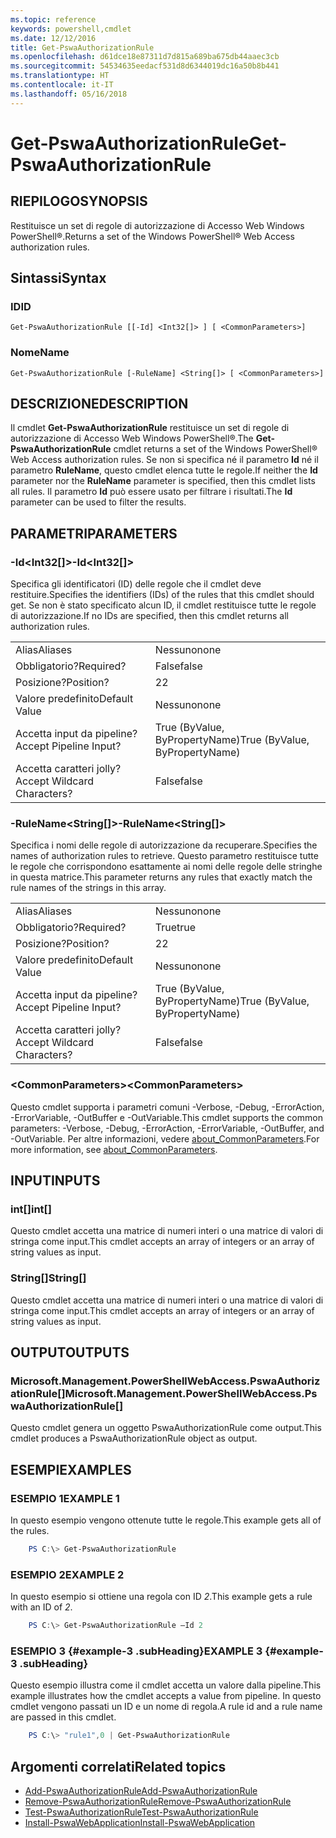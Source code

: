 ```yaml
---
ms.topic: reference
keywords: powershell,cmdlet
ms.date: 12/12/2016
title: Get-PswaAuthorizationRule
ms.openlocfilehash: d61dce18e87311d7d815a689ba675db44aaec3cb
ms.sourcegitcommit: 54534635eedacf531d8d6344019dc16a50b8b441
ms.translationtype: HT
ms.contentlocale: it-IT
ms.lasthandoff: 05/16/2018
---
```

# <a name="get-pswaauthorizationrule"></a><span data-ttu-id="3a0ef-103">Get-PswaAuthorizationRule</span><span class="sxs-lookup"><span data-stu-id="3a0ef-103">Get-PswaAuthorizationRule</span></span>

## <a name="synopsis"></a><span data-ttu-id="3a0ef-104">RIEPILOGO</span><span class="sxs-lookup"><span data-stu-id="3a0ef-104">SYNOPSIS</span></span>

<span data-ttu-id="3a0ef-105">Restituisce un set di regole di autorizzazione di Accesso Web Windows PowerShell®.</span><span class="sxs-lookup"><span data-stu-id="3a0ef-105">Returns a set of the Windows PowerShell® Web Access authorization rules.</span></span>

## <a name="syntax"></a><span data-ttu-id="3a0ef-106">Sintassi</span><span class="sxs-lookup"><span data-stu-id="3a0ef-106">Syntax</span></span>

### <a name="id"></a><span data-ttu-id="3a0ef-107">ID</span><span class="sxs-lookup"><span data-stu-id="3a0ef-107">ID</span></span>
```
Get-PswaAuthorizationRule [[-Id] <Int32[]> ] [ <CommonParameters>]
```

### <a name="name"></a><span data-ttu-id="3a0ef-108">Nome</span><span class="sxs-lookup"><span data-stu-id="3a0ef-108">Name</span></span>
```
Get-PswaAuthorizationRule [-RuleName] <String[]> [ <CommonParameters>]
```

## <a name="description"></a><span data-ttu-id="3a0ef-109">DESCRIZIONE</span><span class="sxs-lookup"><span data-stu-id="3a0ef-109">DESCRIPTION</span></span>

<span data-ttu-id="3a0ef-110">Il cmdlet **Get-PswaAuthorizationRule** restituisce un set di regole di autorizzazione di Accesso Web Windows PowerShell®.</span><span class="sxs-lookup"><span data-stu-id="3a0ef-110">The **Get-PswaAuthorizationRule** cmdlet returns a set of the Windows PowerShell® Web Access authorization rules.</span></span>
<span data-ttu-id="3a0ef-111">Se non si specifica né il parametro **Id** né il parametro **RuleName**, questo cmdlet elenca tutte le regole.</span><span class="sxs-lookup"><span data-stu-id="3a0ef-111">If neither the **Id** parameter nor the **RuleName** parameter is specified, then this cmdlet lists all rules.</span></span> <span data-ttu-id="3a0ef-112">Il parametro **Id** può essere usato per filtrare i risultati.</span><span class="sxs-lookup"><span data-stu-id="3a0ef-112">The **Id** parameter can be used to filter the results.</span></span>

## <a name="parameters"></a><span data-ttu-id="3a0ef-113">PARAMETRI</span><span class="sxs-lookup"><span data-stu-id="3a0ef-113">PARAMETERS</span></span>

### <a name="-idltint32gt"></a><span data-ttu-id="3a0ef-114">-Id&lt;Int32\[\]&gt;</span><span class="sxs-lookup"><span data-stu-id="3a0ef-114">-Id&lt;Int32\[\]&gt;</span></span>

<span data-ttu-id="3a0ef-115">Specifica gli identificatori (ID) delle regole che il cmdlet deve restituire.</span><span class="sxs-lookup"><span data-stu-id="3a0ef-115">Specifies the identifiers (IDs) of the rules that this cmdlet should get.</span></span> <span data-ttu-id="3a0ef-116">Se non è stato specificato alcun ID, il cmdlet restituisce tutte le regole di autorizzazione.</span><span class="sxs-lookup"><span data-stu-id="3a0ef-116">If no IDs are specified, then this cmdlet returns all authorization rules.</span></span>

|||
|-|-|
| <span data-ttu-id="3a0ef-117">Alias</span><span class="sxs-lookup"><span data-stu-id="3a0ef-117">Aliases</span></span>                              | <span data-ttu-id="3a0ef-118">Nessuno</span><span class="sxs-lookup"><span data-stu-id="3a0ef-118">none</span></span>                                 |
| <span data-ttu-id="3a0ef-119">Obbligatorio?</span><span class="sxs-lookup"><span data-stu-id="3a0ef-119">Required?</span></span>                            | <span data-ttu-id="3a0ef-120">False</span><span class="sxs-lookup"><span data-stu-id="3a0ef-120">false</span></span>                                |
| <span data-ttu-id="3a0ef-121">Posizione?</span><span class="sxs-lookup"><span data-stu-id="3a0ef-121">Position?</span></span>                            | <span data-ttu-id="3a0ef-122">2</span><span class="sxs-lookup"><span data-stu-id="3a0ef-122">2</span></span>                                    |
| <span data-ttu-id="3a0ef-123">Valore predefinito</span><span class="sxs-lookup"><span data-stu-id="3a0ef-123">Default Value</span></span>                        | <span data-ttu-id="3a0ef-124">Nessuno</span><span class="sxs-lookup"><span data-stu-id="3a0ef-124">none</span></span>                                 |
| <span data-ttu-id="3a0ef-125">Accetta input da pipeline?</span><span class="sxs-lookup"><span data-stu-id="3a0ef-125">Accept Pipeline Input?</span></span>               | <span data-ttu-id="3a0ef-126">True (ByValue, ByPropertyName)</span><span class="sxs-lookup"><span data-stu-id="3a0ef-126">True (ByValue, ByPropertyName)</span></span>       |
| <span data-ttu-id="3a0ef-127">Accetta caratteri jolly?</span><span class="sxs-lookup"><span data-stu-id="3a0ef-127">Accept Wildcard Characters?</span></span>          | <span data-ttu-id="3a0ef-128">False</span><span class="sxs-lookup"><span data-stu-id="3a0ef-128">false</span></span>                                |

### <a name="-rulenameltstringgt"></a><span data-ttu-id="3a0ef-129">-RuleName&lt;String\[\]&gt;</span><span class="sxs-lookup"><span data-stu-id="3a0ef-129">-RuleName&lt;String\[\]&gt;</span></span>

<span data-ttu-id="3a0ef-130">Specifica i nomi delle regole di autorizzazione da recuperare.</span><span class="sxs-lookup"><span data-stu-id="3a0ef-130">Specifies the names of authorization rules to retrieve.</span></span> <span data-ttu-id="3a0ef-131">Questo parametro restituisce tutte le regole che corrispondono esattamente ai nomi delle regole delle stringhe in questa matrice.</span><span class="sxs-lookup"><span data-stu-id="3a0ef-131">This parameter returns any rules that exactly match the rule names of the strings in this array.</span></span>

|||
|-|-|
| <span data-ttu-id="3a0ef-132">Alias</span><span class="sxs-lookup"><span data-stu-id="3a0ef-132">Aliases</span></span>                              | <span data-ttu-id="3a0ef-133">Nessuno</span><span class="sxs-lookup"><span data-stu-id="3a0ef-133">none</span></span>                                 |
| <span data-ttu-id="3a0ef-134">Obbligatorio?</span><span class="sxs-lookup"><span data-stu-id="3a0ef-134">Required?</span></span>                            | <span data-ttu-id="3a0ef-135">True</span><span class="sxs-lookup"><span data-stu-id="3a0ef-135">true</span></span>                                 |
| <span data-ttu-id="3a0ef-136">Posizione?</span><span class="sxs-lookup"><span data-stu-id="3a0ef-136">Position?</span></span>                            | <span data-ttu-id="3a0ef-137">2</span><span class="sxs-lookup"><span data-stu-id="3a0ef-137">2</span></span>                                    |
| <span data-ttu-id="3a0ef-138">Valore predefinito</span><span class="sxs-lookup"><span data-stu-id="3a0ef-138">Default Value</span></span>                        | <span data-ttu-id="3a0ef-139">Nessuno</span><span class="sxs-lookup"><span data-stu-id="3a0ef-139">none</span></span>                                 |
| <span data-ttu-id="3a0ef-140">Accetta input da pipeline?</span><span class="sxs-lookup"><span data-stu-id="3a0ef-140">Accept Pipeline Input?</span></span>               | <span data-ttu-id="3a0ef-141">True (ByValue, ByPropertyName)</span><span class="sxs-lookup"><span data-stu-id="3a0ef-141">True (ByValue, ByPropertyName)</span></span>       |
| <span data-ttu-id="3a0ef-142">Accetta caratteri jolly?</span><span class="sxs-lookup"><span data-stu-id="3a0ef-142">Accept Wildcard Characters?</span></span>          | <span data-ttu-id="3a0ef-143">False</span><span class="sxs-lookup"><span data-stu-id="3a0ef-143">false</span></span>                                |

### <a name="ltcommonparametersgt"></a><span data-ttu-id="3a0ef-144">&lt;CommonParameters&gt;</span><span class="sxs-lookup"><span data-stu-id="3a0ef-144">&lt;CommonParameters&gt;</span></span>

<span data-ttu-id="3a0ef-145">Questo cmdlet supporta i parametri comuni -Verbose, -Debug, -ErrorAction, -ErrorVariable, -OutBuffer e -OutVariable.</span><span class="sxs-lookup"><span data-stu-id="3a0ef-145">This cmdlet supports the common parameters: -Verbose, -Debug, -ErrorAction, -ErrorVariable, -OutBuffer, and -OutVariable.</span></span>
<span data-ttu-id="3a0ef-146">Per altre informazioni, vedere [about_CommonParameters](http://go.microsoft.com/fwlink/p/?LinkID=113216).</span><span class="sxs-lookup"><span data-stu-id="3a0ef-146">For more information, see [about_CommonParameters](http://go.microsoft.com/fwlink/p/?LinkID=113216).</span></span>

## <a name="inputs"></a><span data-ttu-id="3a0ef-147">INPUT</span><span class="sxs-lookup"><span data-stu-id="3a0ef-147">INPUTS</span></span>

### <a name="int"></a><span data-ttu-id="3a0ef-148">int\[\]</span><span class="sxs-lookup"><span data-stu-id="3a0ef-148">int\[\]</span></span>

<span data-ttu-id="3a0ef-149">Questo cmdlet accetta una matrice di numeri interi o una matrice di valori di stringa come input.</span><span class="sxs-lookup"><span data-stu-id="3a0ef-149">This cmdlet accepts an array of integers or an array of string values as input.</span></span>

### <a name="string"></a><span data-ttu-id="3a0ef-150">String\[\]</span><span class="sxs-lookup"><span data-stu-id="3a0ef-150">String\[\]</span></span>

<span data-ttu-id="3a0ef-151">Questo cmdlet accetta una matrice di numeri interi o una matrice di valori di stringa come input.</span><span class="sxs-lookup"><span data-stu-id="3a0ef-151">This cmdlet accepts an array of integers or an array of string values as input.</span></span>

## <a name="outputs"></a><span data-ttu-id="3a0ef-152">OUTPUT</span><span class="sxs-lookup"><span data-stu-id="3a0ef-152">OUTPUTS</span></span>

### <a name="microsoftmanagementpowershellwebaccesspswaauthorizationrule"></a><span data-ttu-id="3a0ef-153">Microsoft.Management.PowerShellWebAccess.PswaAuthorizationRule\[\]</span><span class="sxs-lookup"><span data-stu-id="3a0ef-153">Microsoft.Management.PowerShellWebAccess.PswaAuthorizationRule\[\]</span></span>

<span data-ttu-id="3a0ef-154">Questo cmdlet genera un oggetto PswaAuthorizationRule come output.</span><span class="sxs-lookup"><span data-stu-id="3a0ef-154">This cmdlet produces a PswaAuthorizationRule object as output.</span></span>


## <a name="examples"></a><span data-ttu-id="3a0ef-155">ESEMPI</span><span class="sxs-lookup"><span data-stu-id="3a0ef-155">EXAMPLES</span></span>

### <a name="example-1"></a><span data-ttu-id="3a0ef-156">ESEMPIO 1</span><span class="sxs-lookup"><span data-stu-id="3a0ef-156">EXAMPLE 1</span></span>

<span data-ttu-id="3a0ef-157">In questo esempio vengono ottenute tutte le regole.</span><span class="sxs-lookup"><span data-stu-id="3a0ef-157">This example gets all of the rules.</span></span>

```PowerShell
    PS C:\> Get-PswaAuthorizationRule
```

### <a name="example-2"></a><span data-ttu-id="3a0ef-158">ESEMPIO 2</span><span class="sxs-lookup"><span data-stu-id="3a0ef-158">EXAMPLE 2</span></span>

<span data-ttu-id="3a0ef-159">In questo esempio si ottiene una regola con ID *2*.</span><span class="sxs-lookup"><span data-stu-id="3a0ef-159">This example gets a rule with an ID of *2*.</span></span>

```PowerShell
    PS C:\> Get-PswaAuthorizationRule –Id 2
```

### <a name="example-3-example-3-subheading"></a><span data-ttu-id="3a0ef-160">ESEMPIO 3 {#example-3 .subHeading}</span><span class="sxs-lookup"><span data-stu-id="3a0ef-160">EXAMPLE 3 {#example-3 .subHeading}</span></span>

<span data-ttu-id="3a0ef-161">Questo esempio illustra come il cmdlet accetta un valore dalla pipeline.</span><span class="sxs-lookup"><span data-stu-id="3a0ef-161">This example illustrates how the cmdlet accepts a value from pipeline.</span></span>
<span data-ttu-id="3a0ef-162">In questo cmdlet vengono passati un ID e un nome di regola.</span><span class="sxs-lookup"><span data-stu-id="3a0ef-162">A rule id and a rule name are passed in this cmdlet.</span></span>

```PowerShell
    PS C:\> "rule1",0 | Get-PswaAuthorizationRule
```

## <a name="related-topics"></a><span data-ttu-id="3a0ef-163">Argomenti correlati</span><span class="sxs-lookup"><span data-stu-id="3a0ef-163">Related topics</span></span>

- [<span data-ttu-id="3a0ef-164">Add-PswaAuthorizationRule</span><span class="sxs-lookup"><span data-stu-id="3a0ef-164">Add-PswaAuthorizationRule</span></span>](add-pswaauthorizationrule.md)
- [<span data-ttu-id="3a0ef-165">Remove-PswaAuthorizationRule</span><span class="sxs-lookup"><span data-stu-id="3a0ef-165">Remove-PswaAuthorizationRule</span></span>](remove-pswaauthorizationrule.md)
- [<span data-ttu-id="3a0ef-166">Test-PswaAuthorizationRule</span><span class="sxs-lookup"><span data-stu-id="3a0ef-166">Test-PswaAuthorizationRule</span></span>](test-pswaauthorizationrule.md)
- [<span data-ttu-id="3a0ef-167">Install-PswaWebApplication</span><span class="sxs-lookup"><span data-stu-id="3a0ef-167">Install-PswaWebApplication</span></span>](install-pswawebapplication.md)